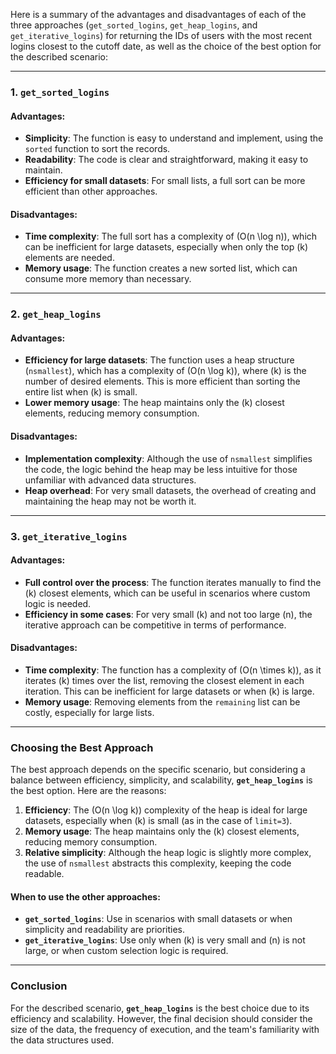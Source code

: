 Here is a summary of the advantages and disadvantages of each of the three approaches (`get_sorted_logins`, `get_heap_logins`, and `get_iterative_logins`) for returning the IDs of users with the most recent logins closest to the cutoff date, as well as the choice of the best option for the described scenario:

---

### 1. **`get_sorted_logins`**
#### Advantages:
- **Simplicity**: The function is easy to understand and implement, using the `sorted` function to sort the records.
- **Readability**: The code is clear and straightforward, making it easy to maintain.
- **Efficiency for small datasets**: For small lists, a full sort can be more efficient than other approaches.

#### Disadvantages:
- **Time complexity**: The full sort has a complexity of \(O(n \log n)\), which can be inefficient for large datasets, especially when only the top \(k\) elements are needed.
- **Memory usage**: The function creates a new sorted list, which can consume more memory than necessary.

---

### 2. **`get_heap_logins`**
#### Advantages:
- **Efficiency for large datasets**: The function uses a heap structure (`nsmallest`), which has a complexity of \(O(n \log k)\), where \(k\) is the number of desired elements. This is more efficient than sorting the entire list when \(k\) is small.
- **Lower memory usage**: The heap maintains only the \(k\) closest elements, reducing memory consumption.

#### Disadvantages:
- **Implementation complexity**: Although the use of `nsmallest` simplifies the code, the logic behind the heap may be less intuitive for those unfamiliar with advanced data structures.
- **Heap overhead**: For very small datasets, the overhead of creating and maintaining the heap may not be worth it.

---

### 3. **`get_iterative_logins`**
#### Advantages:
- **Full control over the process**: The function iterates manually to find the \(k\) closest elements, which can be useful in scenarios where custom logic is needed.
- **Efficiency in some cases**: For very small \(k\) and not too large \(n\), the iterative approach can be competitive in terms of performance.

#### Disadvantages:
- **Time complexity**: The function has a complexity of \(O(n \times k)\), as it iterates \(k\) times over the list, removing the closest element in each iteration. This can be inefficient for large datasets or when \(k\) is large.
- **Memory usage**: Removing elements from the `remaining` list can be costly, especially for large lists.

---

### Choosing the Best Approach
The best approach depends on the specific scenario, but considering a balance between efficiency, simplicity, and scalability, **`get_heap_logins`** is the best option. Here are the reasons:

1. **Efficiency**: The \(O(n \log k)\) complexity of the heap is ideal for large datasets, especially when \(k\) is small (as in the case of `limit=3`).
2. **Memory usage**: The heap maintains only the \(k\) closest elements, reducing memory consumption.
3. **Relative simplicity**: Although the heap logic is slightly more complex, the use of `nsmallest` abstracts this complexity, keeping the code readable.

#### When to use the other approaches:
- **`get_sorted_logins`**: Use in scenarios with small datasets or when simplicity and readability are priorities.
- **`get_iterative_logins`**: Use only when \(k\) is very small and \(n\) is not large, or when custom selection logic is required.

---

### Conclusion
For the described scenario, **`get_heap_logins`** is the best choice due to its efficiency and scalability. However, the final decision should consider the size of the data, the frequency of execution, and the team's familiarity with the data structures used.